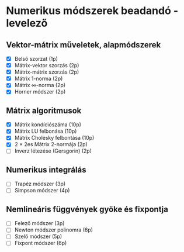 # Numerikus módszerek beadandó - levelező

## Vektor-mátrix műveletek, alapmódszerek
- [x] Belső szorzat (1p)
- [x] Mátrix-vektor szorzás (2p)
- [x] Mátrix-mátrix szorzás (2p)
- [x] Mátrix 1-norma (2p)
- [x] Mátrix ∞-norma (2p) 
- [x] Horner módszer (2p)

## Mátrix algoritmusok
- [x] Mátrix kondíciószáma (10p)
- [x] Mátrix LU felbonása (10p)
- [x] Mátrix Cholesky felbontása (10p)
- [x] 2 × 2es Mátrix 2-normája (2p)
- [ ] Inverz létezése (Gersgorin) (2p)

## Numerikus integrálás  
- [ ] Trapéz módszer (3p)
- [ ] Simpson módszer (4p)

## Nemlineáris függvények gyöke és fixpontja  
- [ ] Felező módszer (3p)
- [ ] Newton módszer polinomra (6p)
- [ ] Szelő módszer (5p)
- [ ] Fixpont módszer (6p)